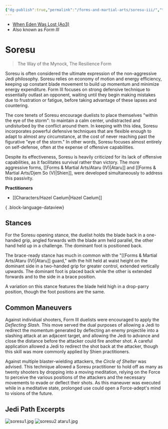 ```yaml
---
{"dg-publish":true,"permalink":"/forms-and-martial-arts/soresu-iii/","tags":["form"]}
---
```


- [When Eden Was Lost (Ao3)](https://archiveofourown.org/works/19334440/chapters/45992584)
- Also known as *Form III*
# Soresu 
>The Way of the Mynock, The Resilience Form

Soresu is often considered the ultimate expression of the non-aggressive Jedi philosophy. Soresu relies on economy of motion and energy efficiency, keeping up constant blade movement to build up momentum and minimize energy expenditure. Form III focuses on strong defensive technique to essentially outlast an opponent, waiting until they begin making mistakes due to frustration or fatigue, before taking advantage of these lapses and countering. 

The core tenets of Soresu encourage duelists to place themselves "within the eye of the storm": to maintain a calm center, undistracted and undisturbed by the conflict around them. In keeping with this idea, Soresu incorporates powerful defensive techniques that are flexible enough to adapt to almost any circumstance, at the cost of never reaching past the figurative "eye of the storm." In other words, Soresu focuses almost entirely on self-defense, often at the expense of offensive capabilities.

Despite its effectiveness, Soresu is heavily criticized for its lack of offensive capabilities, as it facilitates survival rather than victory. The more aggressive forms, [[Forms & Martial Arts/Ataru (IV)\|Ataru]] and [[Forms & Martial Arts/Djem So (V)\|Shien]], were developed simultaneously to address this passivity. 

**Practitioners**
- [[Characters/Hazel Caelum\|Hazel Caelum]]

{ .block-language-dataview}
## Stances
For the Soresu opening stance, the duelist holds the blade back in a one-handed grip, angled forwards with the blade arm held parallel, the other hand held up in a challenge. The dominant foot is positioned back.

The brace-ready stance has much in common with the "[[Forms & Martial Arts/Ataru (IV)\|Ataru]] guard," with the hilt held at waist height on the dominant side in a two-handed grip for greater control, extended vertically upwards. The dominant foot is placed back while the other is extended forwards and to the side in a brace position.

A variation on this stance features the blade held high in a drop-parry position, though the foot positions are the same.

## Common Maneuvers
Against individual shooters, Form III duelists were encouraged to apply the *Deflecting Slash*. This move served the dual purposes of allowing a Jedi to redirect the momentum generated by deflecting an enemy projectile into a slashing attack at an adjacent target, and allowing the Jedi to advance and close the distance before the attacker could fire another shot. A careful application allowed a Jedi to redirect the shot back at the attacker, though this skill was more commonly applied by Shien practitioners. 

Against multiple blaster-wielding attackers, the *Circle of Shelter* was advised. This technique allowed a Soresu practitioner to hold off as many as twenty shooters by dropping into a moving meditation, relying on the Force to perceive the various positions of the attackers and the necessary movements to evade or deflect their shots. As this maneuver was executed while in a meditative state, prolonged use could open a Force-adept's mind to visions of the future.

## Jedi Path Excerpts
![soresu1.jpg](/img/user/Photos/soresu1.jpg)
![soresu2 ataru1.jpg](/img/user/Photos/soresu2%20ataru1.jpg)